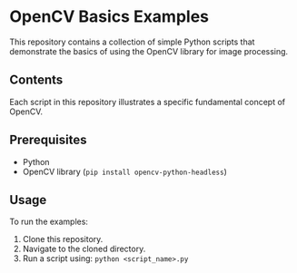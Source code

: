 # OpenCV Basics Examples

This repository contains a collection of simple Python scripts that demonstrate the basics of using the OpenCV library for image processing.

## Contents

Each script in this repository illustrates a specific fundamental concept of OpenCV.

## Prerequisites

- Python
- OpenCV library (`pip install opencv-python-headless`)

## Usage

To run the examples:

1. Clone this repository.
2. Navigate to the cloned directory.
3. Run a script using: `python <script_name>.py`


